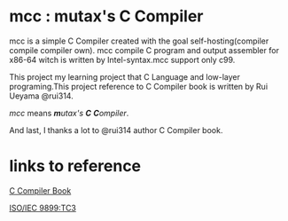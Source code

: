# mcc : mutax's C Compiler
mcc is a simple C Compiler created with the goal self-hosting(compiler compile compiler own). mcc compile C program and output assembler for x86-64 witch is written by Intel-syntax.mcc support only c99.

This project my learning project that C Language and low-layer programing.This project reference to C Compiler book is written by Rui Ueyama @rui314.

*mcc* means ***m**utax's* ***C*** ***C**ompiler*. 

And last, I thanks a lot to @rui314 author C Compiler book.

# links to reference
[C Compiler Book](https://www.sigbus.info/compilerbook)

[ISO/IEC 9899:TC3](https://port70.net/~nsz/c/c99/n1256.html)
